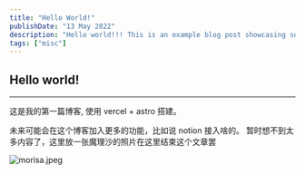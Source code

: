 ```yaml
---
title: "Hello World!"
publishDate: "13 May 2022"
description: "Hello world!!! This is an example blog post showcasing some of the cool stuff Astro Cactus theme can do."
tags: ["misc"]
---
```


## Hello world!

---

这是我的第一篇博客, 使用 vercel + astro 搭建。

未来可能会在这个博客加入更多的功能，比如说 notion 接入啥的。
暂时想不到太多内容了，这里放一张魔理沙的照片在这里结束这个文章罢

![morisa.jpeg](https://s2.loli.net/2023/02/03/s8T1xZO7nU4b5Ak.jpg)
